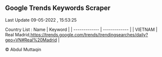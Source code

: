 

## Google Trends Keywords Scraper 
 
Last Update 09-05-2022 , 15:53:25

Country List :
 Name  | Keyword |
| ------------- | ------------- |
| VIETNAM | Real Madrid,https://trends.google.com/trends/trendingsearches/daily?geo=VN#Real%20Madrid |



© Abdul Muttaqin 
